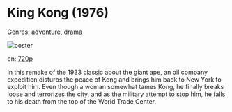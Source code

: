 # King Kong (1976)

Genres: adventure, drama

![poster](http://image.tmdb.org/t/p/w500/lyMgOphIY5iMASdzew7Fju1dSNC.jpg)

en:
  [720p](magnet:?xt=urn:btih:5745D63D72C96FDE95DE1C3E867E7D20CCC7BB6B&tr=udp://glotorrents.pw:6969/announce&tr=udp://tracker.opentrackr.org:1337/announce&tr=udp://torrent.gresille.org:80/announce&tr=udp://tracker.openbittorrent.com:80&tr=udp://tracker.coppersurfer.tk:6969&tr=udp://tracker.leechers-paradise.org:6969&tr=udp://p4p.arenabg.ch:1337&tr=udp://tracker.internetwarriors.net:1337)
  


In this remake of the 1933 classic about the giant ape, an oil company expedition disturbs the peace of Kong and brings him back to New York to exploit him. Even though a woman somewhat tames Kong, he finally breaks loose and terrorizes the city, and as the military attempt to stop him, he falls to his death from the top of the World Trade Center.